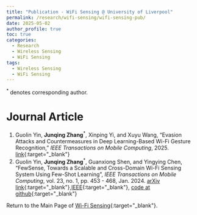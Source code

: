 ```yaml
---
title: "Publication - WiFi Sensing @ University of Liverpool"
permalink: /research/wifi-sensing/wifi-sensing-pub/
date: 2025-05-02
author_profile: true
toc: true
categories:
  - Research
  - Wireless Sensing
  - WiFi Sensing
tags:
  - Wireless Sensing
  - WiFi Sensing
---
```


<sup>*</sup> denotes corresponding author.



# Journal Article
1. Guolin Yin, **Junqing Zhang**<sup>*</sup>, Xinping Yi, and Xuyu Wang, “Evasion Attacks and Countermeasures in Deep Learning-Based Wi-Fi Gesture Recognition,” _IEEE Transactions on Mobile Computing_, 2025. [link](https://ieeexplore.ieee.org/abstract/document/10948311){:target="_blank"}
1. Guolin Yin, **Junqing Zhang**<sup>*</sup>, Guanxiong Shen, and Yingying Chen, “FewSense, Towards a Scalable and Cross-Domain Wi-Fi Sensing System Using Few-Shot Learning”, _IEEE Transactions on Mobile Computing_, vol. 23, no. 1, pp. 453 - 468, Jan. 2024. [arXiv link](https://arxiv.org/abs/2203.02014){:target="_blank"},[IEEE](https://ieeexplore.ieee.org/document/9947336){:target="_blank"}, [code at github](https://github.com/Guolin-Yin/FewSense){:target="_blank"}


Return to the Main Page of [Wi-Fi Sensing](/research/wifi-sensing/wifi-sensing-main-page/){:target="_blank"}.